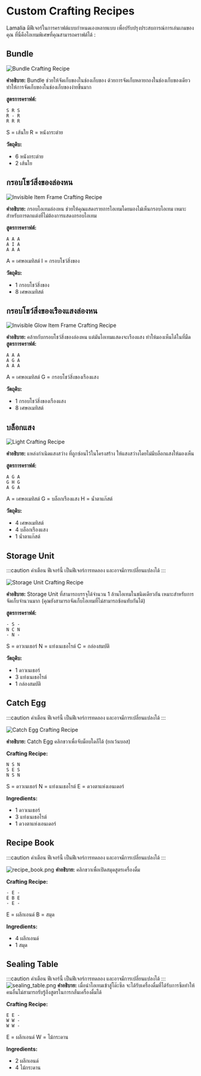 # Custom Crafting Recipes

Lamalia มีฟีเจอร์ในการคราฟต์แบบกำหนดเองหลายแบบ เพื่อปรับปรุงประสบการณ์การเล่นเกมของคุณ ที่นี่คือไอเทมพิเศษที่คุณสามารถคราฟต์ได้ :

## Bundle

![Bundle Crafting Recipe](/img/doc/features/customCrafting/bundle.png)

**คำอธิบาย:** Bundle ช่วยให้จัดเก็บของในช่องเก็บของ ด้วยการจัดเก็บหลายกองในช่องเก็บของเดียว ทำให้การจัดเก็บของในช่องเก็บของง่ายขึ้นมาก

**สูตรการคราฟต์:**
```
S R S
R - R
R R R
```
S = เส้นใย
R = หนังกระต่าย

**วัตถุดิบ:**
- 6 หนังกระต่าย
- 2 เส้นใย

## กรอบโชว์สิ่งของล่องหน

![Invisible Item Frame Crafting Recipe](/img/doc/features/customCrafting/invisItemFrame.png)

**คำอธิบาย:** กรอบไอเทมล่องหน ช่วยให้คุณแสดงรายการไอเทมโดยมองไม่เห็นกรอบไอเทม เหมาะสำหรับการตกแต่งที่ไม่ต้องการแสดงกรอบไอเทม

**สูตรการคราฟต์:**
```
A A A
A I A
A A A
```
A = เศษอเมทิสต์
I = กรอบโชว์สิ่งของ

**วัตถุดิบ:**
- 1 กรอบโชว์สิ่งของ
- 8 เศษอเมทิสต์

## กรอบโชว์สิ่งของเรืองแสงล่องหน

![Invisible Glow Item Frame Crafting Recipe](/img/doc/features/customCrafting/glowInvisItemFrame.png)

**คำอธิบาย:** คล้ายกับกรอบโชว์สิ่งของล่องหน แต่มันไอเทมแสดงจะเรืองแสง ทำให้มองเห็นได้ในที่มืด
**สูตรการคราฟต์:**
```
A A A
A G A
A A A
```
A = เศษอเมทิสต์
G = กรอบโชว์สิ่งของเรืองแสง

**วัตถุดิบ:**
- 1 กรอบโชว์สิ่งของเรืองแสง
- 8 เศษอเมทิสต์

## บล็อกแสง

![Light Crafting Recipe](/img/doc/features/customCrafting/lightBlock.png)

**คำอธิบาย:** แหล่งกำเนิดแสงสว่าง ที่ถูกซ่อนไว้ในโครงสร้าง ให้แสงสว่างโดยไม่มีบล็อกแสงให้มองเห็น

**สูตรการคราฟต์:**
```
A G A
G H G
A G A
```
A = เศษอเมทิสต์
G = บล็อกเรืองแสง
H = น้ำตาแก๊สต์

**วัตถุดิบ:**
- 4 เศษอเมทิสต์
- 4 บล็อกเรืองแสง
- 1 น้ำตาแก๊สต์

## Storage Unit

:::caution คำเตือน
ฟีเจอร์นี้ เป็นฟีเจอร์การทดลอง และอาจมีการเปลี่ยนแปลงได้
:::

![Storage Unit Crafting Recipe](/img/doc/features/customCrafting/storageUnit.png)

**คำอธิบาย:** Storage Unit ที่สามารถบรรจุได้จำนวน 1 ล้านไอเทมในชนิดเดียวกัน เหมาะสำหรับการจัดเก็บจำนวนมาก (คุณยังสามารถจัดเก็บไอเทมที่ไม่สามารถซ้อนทับกันได้)

**สูตรการคราฟต์:**
```
- S -
N C N
- N -
```

S = ดาวเนเธอร์
N = แท่งเนเธอไรต์
C = กล่องสมบัติ

**วัตถุดิบ:**
- 1 ดาวเนเธอร์
- 3 แท่งเนเธอไรต์
- 1 กล่องสมบัติ

## Catch Egg

:::caution คำเตือน
ฟีเจอร์นี้ เป็นฟีเจอร์การทดลอง และอาจมีการเปลี่ยนแปลงได้
:::

![Catch Egg Crafting Recipe](/img/doc/features/customCrafting/Catch_Egg.png)

**คำอธิบาย:** Catch Egg คลิกขวาเพื่อจับม็อบใดก็ได้ (ยกเว้นบอส)

**Crafting Recipe:**
```
N S N
S E S
N S N
```

S = ดาวเนเธอร์
N = แท่งเนเธอไรต์
E = ดวงตาแห่งเอนเดอร์

**Ingredients:**
- 1 ดาวเนเธอร์
- 3 แท่งเนเธอไรต์
- 1 ดวงตาแห่งเอนเดอร์

## Recipe Book

:::caution คำเตือน
ฟีเจอร์นี้ เป็นฟีเจอร์การทดลอง และอาจมีการเปลี่ยนแปลงได้
:::

![recipe_book.png](/img/doc/features/brewing/recipe_book.png)
**คำอธิบาย:** คลิกขวาเพื่อเปิดสมุดสูตรเครื่องดื่ม

**Crafting Recipe:**
```
- E -
E B E
- E -
```

E = ผลึกเอนด์
B = สมุด

**Ingredients:**
- 4 ผลึกเอนด์
- 1 สมุด

## Sealing Table

:::caution คำเตือน
ฟีเจอร์นี้ เป็นฟีเจอร์การทดลอง และอาจมีการเปลี่ยนแปลงได้
:::
![sealing_table.png](/img/doc/features/brewing/sealing_table.png)
**คำอธิบาย:** เมื่อนำไอเทมเข้าสู่โต๊ะซีล จะได้รับเครื่องดื่มที่ได้รับการซีลทำให้คนอื่นไม่สามารถรับรู้ถึงสูตรในการกลั่นเครื่องดื่มได้

**Crafting Recipe:**
```
E E -
W W -
W W -
```

E = ผลึกเอนด์
W = ไม้กระดาน

**Ingredients:**
- 2 ผลึกเอนด์
- 4 ไม้กระดาน